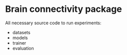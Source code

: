 # Brain connectivity package

All necessary source code to run experiments:

- datasets
- models
- trainer
- evaluation
